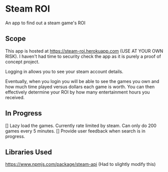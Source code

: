 # Steam ROI
An app to find out a steam game's ROI

## Scope

This app is hosted at https://steam-roi.herokuapp.com (USE AT YOUR OWN RISK). I haven't had time to security check the app as it is purely a proof of concept project.

Logging in allows you to see your steam account details.

Eventually, when you login you will be able to see the games you own and how much time played versus dollars each game is worth. You can then effectively determine your ROI by how many entertainment hours you received.

## In Progress

[] Lazy load the games. Currently rate limited by steam. Can only do 200 games every 5 minutes.
[] Provide user feedback when search is in progress.

## Libraries Used

https://www.npmjs.com/package/steam-api (Had to slightly modify this)
